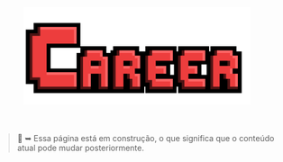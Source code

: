 ﻿<!-- INTRO -->
<div align="center">
	<img src="assets/images/banners/pages/career-banner.webp" width="80%"/>
</div>

<br/>
<br/>

> 🚧 ➥ Essa página está em construção, o que significa que o conteúdo atual pode mudar posteriormente.